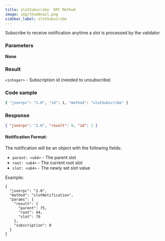 ```yaml
---
title: slotSubscribe  RPC Method
image: img/thumbnail.png
sidebar_label: slotSubscribe
---
```

Subscribe to receive notification anytime a slot is processed by the validator

### Parameters

**None**

### Result

`<integer>` - Subscription id (needed to unsubscribe)

### Code sample

```bash
{ "jsonrpc": "2.0", "id": 1, "method": "slotSubscribe" }
```


### Response

```json
{ "jsonrpc": "2.0", "result": 0, "id": 1 }
```


#### Notification Format:

The notification will be an object with the following fields:

*   `parent: <u64>` - The parent slot
*   `root: <u64>` - The current root slot
*   `slot: <u64>` - The newly set slot value

Example:

```
{
  "jsonrpc": "2.0",
  "method": "slotNotification",
  "params": {
    "result": {
      "parent": 75,
      "root": 44,
      "slot": 76
    },
    "subscription": 0
  }
}
```
